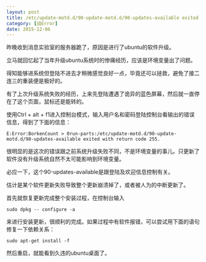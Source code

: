 ```yaml
---
layout: post
title: /etc/update-motd.d/90-update-motd.d/90-updates-available exited with return code 255
category: [战Error]
date: 2015-12-06
---
```

昨晚收到消息实验室的服务器跪了，原因是进行了ubuntu的软件升级。

立马就回忆起了当年升级ubuntu系统时的惨痛经历，应该是环境变量出了问题。

得知能够进系统但登陆不进去才稍微感觉良好一点，毕竟还可以拯救，避免了接二连三的重装便是极好的。
<!-- more -->

有了上次升级系统失败的经历，上来先登陆遭遇了诡异的蓝色屏幕，然后就一直停在了这个页面，鼠标还是能转的。

使用Ctrl + alt + f1进入控制台模式，输入用户名和密码登陆控制台看输出的错误信息，得到了下面的信息：
	
	E:Error:BorkenCount > 0run-parts:/etc/update-motd.d/90-update-motd.d/90-updates-available exited with return code 255.

很明显的是这次的错误跟之前系统升级失败不同，不是环境变量的事儿。只更新了软件没有升级系统自然不太可能影响到环境变量。

必应一下，这个90-updates-available是跟登陆及欢迎信息控制有关。

估计是某个软件更新失败导致整个更新崩溃掉了，或者被人为的中断更新了。

首先就恢复更新完成整个安装过程，在控制台输入
	
	sudo dpkg -- configure -a

来进行安装更新，很顺利的完成。如果过程中有软件报错，可以尝试用下面的语句修复一下依赖关系：
	
	sudo apt-get install -f

然后重启，就能看到久违的ubuntu桌面了。

